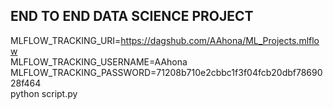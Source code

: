## END TO END DATA SCIENCE PROJECT ##

MLFLOW_TRACKING_URI=https://dagshub.com/AAhona/ML_Projects.mlflow \
MLFLOW_TRACKING_USERNAME=AAhona \
MLFLOW_TRACKING_PASSWORD=71208b710e2cbbc1f3f04fcb20dbf7869028f464 \
python script.py